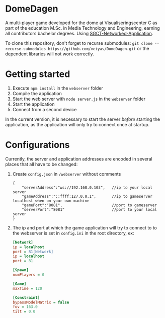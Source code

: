 # DomeDagen

A multi-player game developed for the dome at Visualiseringscenter C as part of the education M.Sc. in Media Technology and Engineering, earning all contributors bachelor degrees. Using [SGCT-Networked-Application](https://github.com/alexanderbock/SGCT-Networked-Application).

To clone this repository, don't forget to recurse submodules: `git clone --recurse-submodules https://github.com/veiyas/DomeDagen.git` or the dependent libraries will not work correctly.

# Getting started
1. Execute `npm install` in the `webserver` folder
2. Compile the application
3. Start the web server with `node server.js` in the `webserver` folder
4. Start the application
5. Connect from a second device

In the current version, it is necessary to start the server *before* starting the application, as the application will only try to connect once at startup.

# Configurations
Currently, the server and application addresses are encoded in several places that all have to be changed:
1. Create `config.json` in `/webserver` without comments

    ```
    {
        "serverAddress":"ws://192.168.0.103",   //ip to your local server
        "gameAddress":"::ffff:127.0.0.1",       //ip to gameserver localhost when on your own machine
        "gamePort":"8081",                      //port to gameserver
        "serverPort":"8081"                     //port to your local server
    } 
    ```

2. The ip and port at which the game application will try to connect to to the webserver is set in `config.ini` in the root directory, ex:

    ```ini
    [Network]
    ip = localhost
    port = 81[Network]
    ip = localhost
    port = 81

    [Spawn]
    numPlayers = 0

    [Game]
    maxTime = 120

    [Constraint]
    bypassModelMatrix = false
    fov = 163.0
    tilt = 0.0
    ```

    
